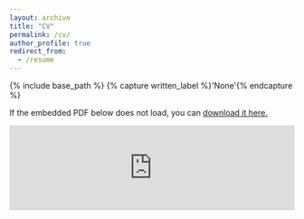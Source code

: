 ```yaml
---
layout: archive
title: "CV"
permalink: /cv/
author_profile: true
redirect_from:
  - /resume
---
```



{% include base_path %}
{% capture written_label %}'None'{% endcapture %}

If the embedded PDF below does not load, you can <u><a href="https://yuliuqian.github.io/files/CV_LiuqianYu_202109.pdf">download it here.</a></u>
<br/>

<embed src="https://yuliuqian.github.io/files/CV_LiuqianYu_202109.pdf" type="application/pdf" width="100%" />
